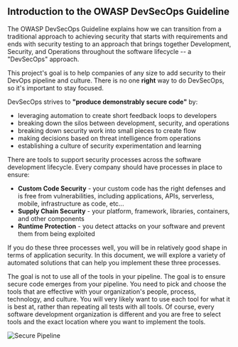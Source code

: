 ## Introduction to the OWASP DevSecOps Guideline

The OWASP DevSecOps Guideline explains how we can transition from a traditional approach to achieving security that starts with requirements and ends with security testing to an approach that brings together Development, Security, and Operations throughout the software lifecycle -- a "DevSecOps" approach.

This project's goal is to help companies of any size to add security to their DevOps pipeline and culture. There is no one **right** way to do DevSecOps, so it's important to stay focused.

DevSecOps strives to **"produce demonstrably secure code"** by:

* leveraging automation to create short feedback loops to developers
* breaking down the silos between development, security, and operations
* breaking down security work into small pieces to create flow
* making decisions based on threat intelligence from operations
* establishing a culture of security experimentation and learning

There are tools to support security processes across the software development lifecycle. Every company should have processes in place to ensure:

* **Custom Code Security** - your custom code has the right defenses and is free from vulnerabilities, including applications, APIs, serverless, mobile, infrastructure as code, etc...
* **Supply Chain Security** - your platform, framework, libraries, containers, and other components
* **Runtime Protection** - you detect attacks on your software and prevent them from being exploited

If you do these three processes well, you will be in relatively good shape in terms of application security. In this document, we will explore a variety of automated solutions that can help you implement these three processes.

The goal is not to use all of the tools in your pipeline.  The goal is to ensure secure code emerges from your pipeline. You need to pick and choose the tools that are effective with your organization's people, process, technology, and culture. You will very likely want to use each tool for what it is best at, rather than repeating all tests with all tools.  Of course, every software development organization is different and you are free to select tools and the exact location where you want to implement the tools.

![Secure Pipeline](/current-version/assets/images/Pipeline-view.png)
